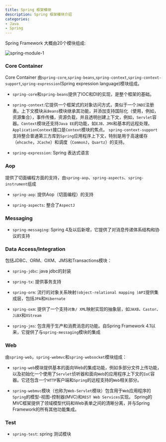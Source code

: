 ```yaml
---
title: Spring 框架模块
description: Spring 框架模块介绍
categories: 
- Java
- Spring
---
```


Spring Framework 大概由20个模块组成:

![spring-module-1](https://user-images.githubusercontent.com/7795335/100718377-3b9c4300-33f6-11eb-89aa-03a8bab64373.png)

### Core Container

Core Container 由`spring-core`,`spring-beans`,`spring-context`,`spring-context-support`,`spring-expression`(Spring expression language)模块组成。

- `spring-core`和`spring-beans`提供了IOC和DI的实现，是整个框架的基础。

- `spring-context`:它提供一个框架式的对象访问方式，类似于一个`JNDI`注册表。上下文模块从`Beans`模块继承其功能，并添加支持国际化（使用，例如，资源集合），事件传播，资源负载，并且透明创建上下文，例如，`Servlet`容器。`Context`模块还支持`Java EE`的功能，如`EJB，JMX`和基本的远程处理。`ApplicationContext`接口是`Context`模块的焦点。 `spring-context-support`支持整合普通第三方库到`Spring`应用程序上下文，特别是用于高速缓存（`ehcache`，`JCache`）和调度（`CommonJ`，`Quartz`）的支持。

- `spring-expression`: Spring 表达式语言

### Aop

提供了切面编程方面的支持，由`spring-aop`、`spring-aspects`、`spring-instrument`组成

- `spring-aop`: 提供Aop（切面编程）的支持

- `spring-aspects`: 整合了`AspectJ`

### Messaging

- `spring-messaging`: Spring 4及以后新增，它提供了对消息传递体系结构和协议的支持

### Data Access/Integration

包括JDBC、ORM、OXM、JMS和Transactions模块：

- `spring-jdbc`: java jdbc的封装

- `spring-tx`: 提供事务支持

- `spring-orm`: 流行的对象关系映射`(object-relational mapping )API`提供集成层，包括`JPA`和`Hibernate`

- `spring-oxm`: 提供了一个支持`对象/ XML`映射实现的抽象层，如`JAXB`、`Castor`、`JiBX`和`XStream`

- `spring-jms`: 包含用于生产和消费消息的功能。自Spring Framework 4.1以来，它提供了与`spring-messaging`模块的集成

### Web

由`spring-web`，`spring-webmvc`和`spring-websocket`模块组成：

- `spring-web`模块提供基本的面向Web的集成功能，例如多部分文件上传功能，以及初始化一个使用了`Servlet`侦听器和面向`Web`的应用程序上下文的`IoC`容器。它还包含一个`HTTP`客户端和`Spring`的远程支持的`Web`相关部分。

- `spring-webmvc`模块（也称为`Web-Servlet`模块）包含用于`Web`应用程序的`Spring`的模型-视图-控制器(MVC)和`REST Web Services`实现。 Spring的MVC框架提供了领域模型代码和Web表单之间的清晰分离，并与Spring Framework的所有其他功能集成。

### Test

- `spring-test`: spring 测试模块